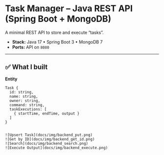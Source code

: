# Task Manager – Java REST API (Spring Boot + MongoDB)

A minimal REST API to store and execute “tasks”.
- **Stack:** Java 17 • Spring Boot 3 • MongoDB 7
- **Ports:** API on `8080`

---

## ✅ What I built

**Entity**
```text
Task {
  id: string,
  name: string,
  owner: string,
  command: string,
  taskExecutions: [
    { startTime, endTime, output }
  ]
}


![Upsert Task](docs/img/backend_put.png)
![Get by ID](docs/img/backend_get_id.png)
![Search](docs/img/backend_search.png)
![Execute Output](docs/img/backend_execute.png)

